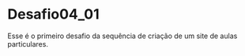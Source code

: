 # Desafio04_01
 Esse é o primeiro desafio da sequência de criação de um site de aulas particulares. 
